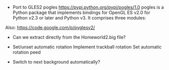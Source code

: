 - Port to GLES2
  pogles
  https://pypi.python.org/pypi/pogles/1.0
  pogles is a Python package that implements bindings for OpenGL ES v2.0 for Python v2.3 or later and Python v3. It comprises three modules:

Also: https://code.google.com/p/pyglesv2/

- Can we extract directly from the Homeworld2.big file?

- Set/unset automatic rotation
  Implement trackball rotation
  Set automatic rotation peed

- Switch to next background automatically?


